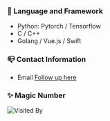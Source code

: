 ### 💬 Language and Framework

- Python: Pytorch / Tensorflow
- C / C++
- Golang / Vue.js / Swift

### 📪 Contact Information

- Email [Follow up here](mailto:misakicoca@gmail.com)

### ✨ Magic Number

![Visited By](https://count.getloli.com/get/@MisakiCoca?theme=gelbooru)
